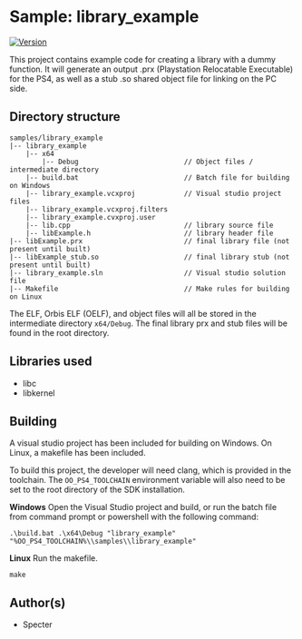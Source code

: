 # Sample: library_example

[![Version](https://img.shields.io/badge/Version-1.00-brightgreen.svg)](https://github.com/Cryptogenic/OpenOrbis-PS4-Toolchain)

This project contains example code for creating a library with a dummy function. It will generate an output .prx (Playstation Relocatable Executable) for the PS4, as well as a stub .so shared object file for linking on the PC side.



## Directory structure
```
samples/library_example
|-- library_example
    |-- x64
        |-- Debug                          // Object files / intermediate directory
    |-- build.bat                          // Batch file for building on Windows
    |-- library_example.vcxproj            // Visual studio project files
    |-- library_example.vcxproj.filters
    |-- library_example.cvxproj.user
    |-- lib.cpp                            // library source file
    |-- libExample.h                       // library header file
|-- libExample.prx                         // final library file (not present until built)
|-- libExample_stub.so                     // final library stub (not present until built)
|-- library_example.sln                    // Visual studio solution file
|-- Makefile                               // Make rules for building on Linux
```
The ELF, Orbis ELF (OELF), and object files will all be stored in the intermediate directory `x64/Debug`. The final library prx and stub files will be found in the root directory.



## Libraries used

- libc
- libkernel



## Building

A visual studio project has been included for building on Windows. On Linux, a makefile has been included.

To build this project, the developer will need clang, which is provided in the toolchain. The `OO_PS4_TOOLCHAIN` environment variable will also need to be set to the root directory of the SDK installation.

__Windows__
Open the Visual Studio project and build, or run the batch file from command prompt or powershell with the following command:
```
.\build.bat .\x64\Debug "library_example" "%OO_PS4_TOOLCHAIN%\\samples\\library_example"
```

__Linux__
Run the makefile.
```
make
```



## Author(s)

- Specter

